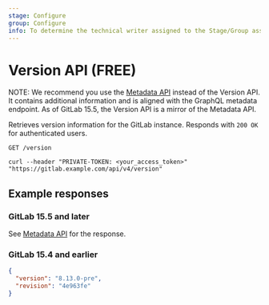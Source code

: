 ```yaml
---
stage: Configure
group: Configure
info: To determine the technical writer assigned to the Stage/Group associated with this page, see https://about.gitlab.com/handbook/product/ux/technical-writing/#assignments
---
```


# Version API **(FREE)**

NOTE:
We recommend you use the [Metadata API](metadata.md) instead of the Version API.
It contains additional information and is aligned with the GraphQL metadata endpoint.
As of GitLab 15.5, the Version API is a mirror of the Metadata API.

Retrieves version information for the GitLab instance. Responds with `200 OK` for
authenticated users.

```plaintext
GET /version
```

```shell
curl --header "PRIVATE-TOKEN: <your_access_token>" "https://gitlab.example.com/api/v4/version"
```

## Example responses

### GitLab 15.5 and later

See [Metadata API](metadata.md) for the response.

### GitLab 15.4 and earlier

```json
{
  "version": "8.13.0-pre",
  "revision": "4e963fe"
}
```
